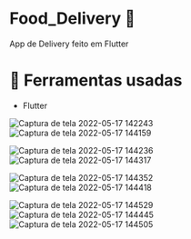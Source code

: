 # Food_Delivery 🍔
 App de Delivery feito em Flutter 
	
# 🔨 Ferramentas usadas
<ul>
	<li> Flutter </li>
</ul>


![Captura de tela 2022-05-17 142243](https://user-images.githubusercontent.com/82910986/168878138-7d490117-658f-4807-ae82-322fe8507770.png)
![Captura de tela 2022-05-17 144159](https://user-images.githubusercontent.com/82910986/168878790-13807c83-2a5f-45e4-86c8-5118df94f276.png)

![Captura de tela 2022-05-17 144236](https://user-images.githubusercontent.com/82910986/168878815-71bf717a-4caf-41fe-9fea-c717feac4731.png)
![Captura de tela 2022-05-17 144317](https://user-images.githubusercontent.com/82910986/168878825-5d12e677-c0fb-4852-945f-3d9f85854441.png)

![Captura de tela 2022-05-17 144352](https://user-images.githubusercontent.com/82910986/168878853-42751fb2-e420-4ed4-b8ea-c4ed47accec0.png)
![Captura de tela 2022-05-17 144418](https://user-images.githubusercontent.com/82910986/168878857-da5bc60e-469b-4e36-af48-93398d26b441.png)

![Captura de tela 2022-05-17 144529](https://user-images.githubusercontent.com/82910986/168878878-3ad99b1f-a8e4-46cb-bd5c-3290e4cdcf21.png)
![Captura de tela 2022-05-17 144445](https://user-images.githubusercontent.com/82910986/168878862-6a4790cd-8749-4600-a023-57f4c73f8ac4.png)
![Captura de tela 2022-05-17 144505](https://user-images.githubusercontent.com/82910986/168878866-58dc3e2a-aca0-4723-81bd-317df84ca32d.png)







